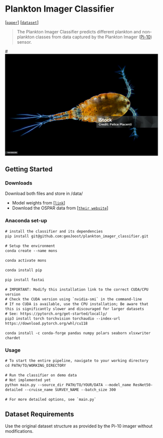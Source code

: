# Plankton Imager Classifier
[[`paper`](https://google.com)]
[[`dataset`](https://google.com)]

> The Plankton Imager Classifier predicts different plankton and non-plankton classes from data captured by the Plankton Imager ([Pi-10](https://www.planktonanalytics.com/)) sensor. 

#![Img](./doc/istockphoto-1441350218-1024x1024.jpg)

## Getting Started
### Downloads
Download both files and store in /data/
* Model weights from [[`link`]](https://google.com)
* Download the OSPAR data from [[`their website`]](https://odims.ospar.org/en/submissions/ospar_comp_au_2023_01/)

### Anaconda set-up

```
# install the classifier and its dependencies
pip install git@github.com:geoJoost/plankton_imager_classifier.git

# Setup the environment
conda create --name mons

conda activate mons

conda install pip

pip install fastai

# IMPORTANT: Modify this installation link to the correct CUDA/CPU version
# Check the CUDA version using `nvidia-smi` in the command-line
# If no CUDA is available, use the CPU installation; Be aware that this is significantly slower and discouraged for larger datasets
# See: https://pytorch.org/get-started/locally/
pip3 install torch torchvision torchaudio --index-url https://download.pytorch.org/whl/cu118

conda install -c conda-forge pandas numpy polars seaborn xlsxwriter chardet
```

### Usage
```
# To start the entire pipeline, navigate to your working directory
cd PATH/TO/WORKING_DIRECTORY

# Run the classifier on demo data
# Not implemented yet
python main.py --source_dir PATH/TO/YOUR/DATA --model_name ResNet50-detailed --cruise_name SURVEY_NAME --batch_size 300

# For more detailed options, see `main.py`
```

## Dataset Requirements
Use the original dataset structure as provided by the Pi-10 imager without modifications.
